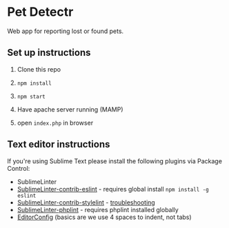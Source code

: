 # Pet Detectr

Web app for reporting lost or found pets.

## Set up instructions

1. Clone this repo

2. `npm install`

3. `npm start`

4. Have apache server running (MAMP)

5. open `index.php` in browser

## Text editor instructions

If you're using Sublime Text please install the following plugins via Package Control:

* SublimeLinter
* [SublimeLinter-contrib-eslint](https://github.com/roadhump/SublimeLinter-eslint) - requires global install `npm install -g eslint`
* [SublimeLinter-contrib-stylelint](https://github.com/kungfusheep/SublimeLinter-contrib-stylelint) - [troubleshooting](http://sublimelinter.readthedocs.io/en/latest/troubleshooting.html#finding-a-linter-executable)
* [SublimeLinter-phplint](https://github.com/SublimeLinter/SublimeLinter-phplint) - requires phplint installed globally
* [EditorConfig](http://editorconfig.org/) (basics are we use 4 spaces to indent, not tabs)
